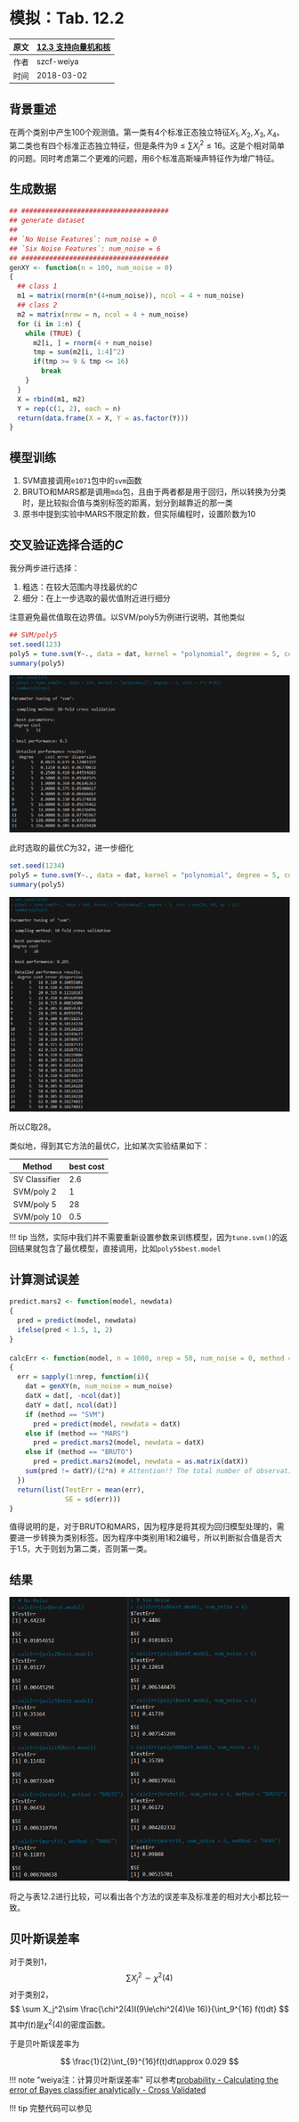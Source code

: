 # 模拟：Tab. 12.2

|  原文  | [12.3 支持向量机和核](../../12-Support-Vector-Machines-and-Flexible-Discriminants/12.3-Support-Vector-Machines-and-Kernels/index.html) |
| ---- | ---------------------------------------- |
| 作者   | szcf-weiya                               |
| 时间   | 2018-03-02                               |

## 背景重述

在两个类别中产生100个观测值。第一类有4个标准正态独立特征$X_1,X_2,X_3,X_4$。第二类也有四个标准正态独立特征，但是条件为$9\le \sum X_j^2\le 16$。这是个相对简单的问题。同时考虑第二个更难的问题，用6个标准高斯噪声特征作为增广特征。

## 生成数据

```r
## #####################################
## generate dataset
## 
## `No Noise Features`: num_noise = 0
## `Six Noise Features`: num_noise = 6
## #####################################
genXY <- function(n = 100, num_noise = 0)
{
  ## class 1
  m1 = matrix(rnorm(n*(4+num_noise)), ncol = 4 + num_noise)
  ## class 2
  m2 = matrix(nrow = n, ncol = 4 + num_noise)
  for (i in 1:n) {
    while (TRUE) {
      m2[i, ] = rnorm(4 + num_noise)
      tmp = sum(m2[i, 1:4]^2)
      if(tmp >= 9 & tmp <= 16)
        break
    }
  }
  X = rbind(m1, m2)
  Y = rep(c(1, 2), each = n)
  return(data.frame(X = X, Y = as.factor(Y)))
}
```

## 模型训练

1. SVM直接调用`e1071`包中的`svm`函数
2. BRUTO和MARS都是调用`mda`包，且由于两者都是用于回归，所以转换为分类时，是比较拟合值与类别标签的距离，划分到越靠近的那一类
3. 原书中提到实验中MARS不限定阶数，但实际编程时，设置阶数为10

## 交叉验证选择合适的$C$

我分两步进行选择：

1. 粗选：在较大范围内寻找最优的$C$
2. 细分：在上一步选取的最优值附近进行细分

注意避免最优值取在边界值。以SVM/poly5为例进行说明，其他类似

```r
## SVM/poly5
set.seed(123)
poly5 = tune.svm(Y~., data = dat, kernel = "polynomial", degree = 5, cost = 2^(-4:8))
summary(poly5)
```

![](poly5_cv_1.PNG)

此时选取的最优$C$为32，进一步细化

```r
set.seed(1234)
poly5 = tune.svm(Y~., data = dat, kernel = "polynomial", degree = 5, cost = seq(16, 64, by = 2))
summary(poly5)
```

![](poly5_cv_2.PNG)

所以$C$取28。

类似地，得到其它方法的最优$C$，比如某次实验结果如下：

|Method|best cost|
|---|---|
|SV Classifier|2.6 |  
|SVM/poly 2| 1|
|SVM/poly 5| 28|
|SVM/poly 10| 0.5|

!!! tip
    当然，实际中我们并不需要重新设置参数来训练模型，因为`tune.svm()`的返回结果就包含了最优模型，直接调用，比如`poly5$best.model`


## 计算测试误差

```r
predict.mars2 <- function(model, newdata)
{
  pred = predict(model, newdata)
  ifelse(pred < 1.5, 1, 2)
}

calcErr <- function(model, n = 1000, nrep = 50, num_noise = 0, method = "SVM")
{
  err = sapply(1:nrep, function(i){
    dat = genXY(n, num_noise = num_noise)
    datX = dat[, -ncol(dat)]
    datY = dat[, ncol(dat)]
    if (method == "SVM")
      pred = predict(model, newdata = datX)
    else if (method == "MARS")
      pred = predict.mars2(model, newdata = datX)
    else if (method == "BRUTO")
      pred = predict.mars2(model, newdata = as.matrix(datX))
    sum(pred != datY)/(2*n) # Attention!! The total number of observations is 2n, not n
  })
  return(list(TestErr = mean(err),
              SE = sd(err)))
}
```

值得说明的是，对于BRUTO和MARS，因为程序是将其视为回归模型处理的，需要进一步转换为类别标签。因为程序中类别用1和2编号，所以判断拟合值是否大于1.5，大于则划为第二类，否则第一类。

## 结果

![](res_all_noise.PNG)

将之与表12.2进行比较，可以看出各个方法的误差率及标准差的相对大小都比较一致。

## 贝叶斯误差率

对于类别1，
$$
\sum X_j^2\sim \chi^2(4)
$$
对于类别2，
$$
\sum X_j^2\sim \frac{\chi^2(4)I(9\le\chi^2(4)\le 16)}{\int_9^{16} f(t)dt}
$$
其中$f(t)$是$\chi^2(4)$的密度函数。

于是贝叶斯误差率为

$$
\frac{1}{2}\int_{9}^{16}f(t)dt\approx 0.029
$$

!!! note "weiya注：计算贝叶斯误差率"
    可以参考[probability - Calculating the error of Bayes classifier analytically - Cross Validated](https://stats.stackexchange.com/questions/4949/calculating-the-error-of-bayes-classifier-analytically)

!!! tip
    完整代码可以参见[]()